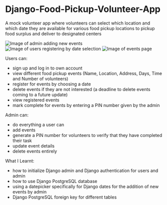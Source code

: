 # Django-Food-Pickup-Volunteer-App
A mock volunteer app where volunteers can select which location and which date they are available for various food pickup locations to pickup food surplus and deliver to designated centers

![Image of admin adding new events](https://raylow00.github.com/images/Screenshot_1.png)
![Image of users registering by date selection](https://raylow00.github.com/images/Screenshot_2.png)
![Image of events page](https://raylow00.github.com/images/Screenshot_3.png)

Users can:
- sign up and log in to own account
- view different food pickup events (Name, Location, Address, Days, Time and Number of volunteers)
- register for events by choosing a date
- delete events if they are not interested (a deadline to delete events coming to a future update)
- view registered events
- mark complete for events by entering a PIN number given by the admin

Admin can:
- do everything a user can
- add events
- generate a PIN number for volunteers to verify that they have completed their task
- update event details
- delete events entirely


What I Learnt:
- how to initialize Django admin and Django authentication for users and admin
- how to use Django PostgreSQL database
- using a datepicker specifically for Django dates for the addition of new events by admin
- Django PostgreSQL foreign key for different tables
